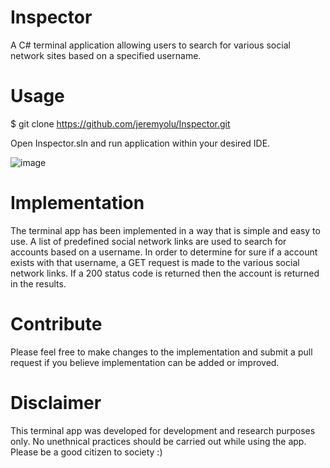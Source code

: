 # Inspector

A C# terminal application allowing users to search for various social network sites based on a specified username.

# Usage

$ git clone https://github.com/jeremyolu/Inspector.git

Open Inspector.sln and run application within your desired IDE.

![image](https://user-images.githubusercontent.com/32248981/187234156-493dddcb-8986-4b55-bb33-df5abee93e9d.png)

# Implementation

The terminal app has been implemented in a way that is simple and easy to use. A list of predefined social network links are used to search for accounts based on a username. In order to determine for sure if a account exists with that username, a GET request is made to the various social network links. If a 200 status code is returned then the account is returned in the results.

# Contribute

Please feel free to make changes to the implementation and submit a pull request if you believe implementation can be added or improved.
# Disclaimer

This terminal app was developed for development and research purposes only. No unethnical practices should be carried out while using the app. Please be a good citizen to society :)
